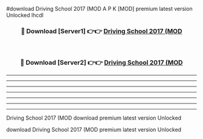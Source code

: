 #download Driving School 2017 (MOD A P K [MOD] premium latest version Unlocked lhcdl 



<div align="center">
<h3>🔴 Download [Server1] 👉👉 <a href="https://apkdownload3.web.app/">Driving School 2017 (MOD</a></h3><br>

<h3>🔴 Download [Server2] 👉👉 <a href="https://apkdownload3.web.app/">Driving School 2017 (MOD</a></h3>
</div>





----------------------------------------------------------

----------------------------------------------------------

----------------------------------------------------------

----------------------------------------------------------

----------------------------------------------------------

----------------------------------------------------------

----------------------------------------------------------

Driving School 2017 (MOD download premium latest version Unlocked

download Driving School 2017 (MOD premium latest version Unlocked
